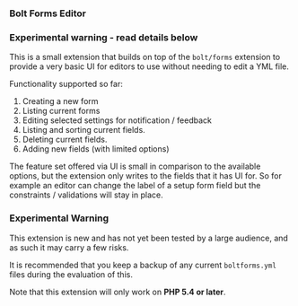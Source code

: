 ### Bolt Forms Editor

### Experimental warning - read details below

This is a small extension that builds on top of the `bolt/forms` extension to provide
a very basic UI for editors to use without needing to edit a YML file.

Functionality supported so far:

1. Creating a new form 
2. Listing current forms 
3. Editing selected settings for notification / feedback
4. Listing and sorting current fields.
5. Deleting current fields.
6. Adding new fields (with limited options)

The feature set offered via UI is small in comparison to the available options, but the
extension only writes to the fields that it has UI for. So for example an editor can change
the label of a setup form field but the constraints / validations will stay in place.

### Experimental Warning

This extension is new and has not yet been tested by a large audience, and as such it may carry a few risks.

It is recommended that you keep a backup of any current `boltforms.yml` files during the evaluation of this.

Note that this extension will only work on **PHP 5.4 or later**.